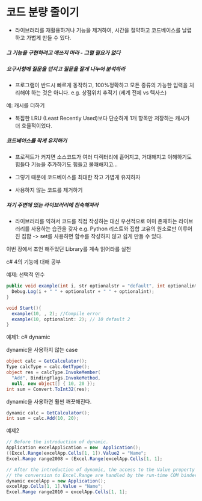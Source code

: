 # 코드 분량 줄이기

  - 라이브러리를 재활용하거나 기능을 제거하여, 시간을 절약하고 코드베이스를 날렵하고 가볍게 만들 수 있다.

##### 그 기능을 구현하려고 애쓰지 마라 - 그럴 필요가 없다

##### 요구사항에 질문을 던지고 질문을 잘게 나누어 분석하라
  - 프로그램이 반드시 빠르게 동작하고, 100%정확하고 모든 종류의 가능한 입력을 처리해야 하는 것은 아니다.
  e.g. 상점위치 추적기 (세계 전체 vs 텍사스)

예: 캐시를 더하기 

  - 복잡한 LRU (Least Recently Used)보다 단순하게 1개 항목만 저장하는 캐시가 더 효율적이었다.
  
##### 코드베이스를 작게 유지하기

  - 프로젝트가 커지면 소스코드가 여러 디렉터리에 흩어지고, 거대해지고 이해하기도 힘들다 기능을 추가하기도 힘들고 불쾌해지고...
  - 그렇기 때문에 코드베이스를 최대한 작고 가볍게 유지하자
  
  - 사용하지 않는 코드를 제거하기
  
##### 자기 주변에 있는 라이브러리에 친숙해져라

  - 라이브러리를 익혀서 코드를 직접 작성하는 대신 우선적으로 이미 존재하는 라이브러리를 사용하는 습관을 갖자
  e.g. Python 리스트와 집합
  고유의 원소로만 이루어진 집합 -> set를 사용하면 함수를 작성하지 않고 쉽게 만들 수 있다.
  
이번 장에서 조언 해주었던 Library를 계속 읽어라를 실천

c# 4의 기능에 대해 공부

예제: 선택적 인수
```cs
public void example(int i, str optionalstr = "default", int optionalint = 10){
  Debug.Log(i + " " + optionalstr + " " + optionalint);
}

void Start(){
  example(10, , 2); //Compile error
  example(10, optionalint: 2); // 10 default 2
}
```

예제1: c# dynamic

dynamic을 사용하지 않는 case
```cs
object calc = GetCalculator();
Type calcType = calc.GetType();
object res = calcType.InvokeMember(
  "Add", BindingFlags.InvokeMethod, 
  null, new object[] { 10, 20 });
int sum = Convert.ToInt32(res);
```

dynamic을 사용하면 훨씬 깨끗해진다.
```cs
dynamic calc = GetCalculator();
int sum = calc.Add(10, 20);
```

예제2
```cs
// Before the introduction of dynamic.
Application excelApplication = new  Application();
((Excel.Range)excelApp.Cells[1, 1]).Value2 = "Name";
Excel.Range range2008 = (Excel.Range)excelApp.Cells[1, 1];
```

```cs
// After the introduction of dynamic, the access to the Value property and 
// the conversion to Excel.Range are handled by the run-time COM binder.
dynamic excelApp = new Application();
excelApp.Cells[1, 1].Value = "Name";
Excel.Range range2010 = excelApp.Cells[1, 1];
```
